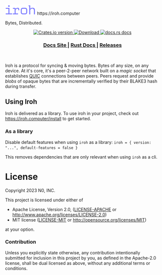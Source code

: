 <img alt="iroh" src="./.img/iroh_wordmark.svg" width="100" />
https://iroh.computer

Bytes, Distributed.

<div align="center">
  <!-- Crates version -->
  <a href="https://crates.io/crates/iroh">
    <img src="https://img.shields.io/crates/v/iroh.svg?style=flat-square"
    alt="Crates.io version" />
  </a>
  <!-- Downloads -->
  <a href="https://crates.io/crates/iroh">
    <img src="https://img.shields.io/crates/d/iroh.svg?style=flat-square"
      alt="Download" />
  </a>
  <!-- docs.rs docs -->
  <a href="https://docs.rs/iroh">
    <img src="https://img.shields.io/badge/docs-latest-blue.svg?style=flat-square"
      alt="docs.rs docs" />
  </a>
</div>

<div align="center">
  <h3>
    <a href="https://iroh.computer/docs">
      Docs Site
    </a>
    <span> | </span>
    <a href="https://docs.rs/iroh">
      Rust Docs
    </a>
    <span> | </span>
    <a href="https://github.com/n0-computer/iroh/releases">
      Releases
    </a>
  </h3>
</div>
<br/>

Iroh is a protocol for syncing & moving bytes. Bytes of any size, on any device. At it's core, it's a peer-2-peer network built on a _magic socket_ that establishes [QUIC](https://en.wikipedia.org/wiki/QUIC) connections between peers. Peers request and provide _blobs_ of opaque bytes that are incrementally verified by their BLAKE3 hash during transfer.

## Using Iroh

Iroh is delivered as a library. To use iroh in your project, check out https://iroh.computer/install to get started.

### As a library
Disable default features when using `iroh` as a library:
`iroh = { version: "...", default-features = false }`

This removes dependencies that are only relevant when using `iroh` as a cli.

# License

Copyright 2023 N0, INC.

This project is licensed under either of

 * Apache License, Version 2.0, ([LICENSE-APACHE](LICENSE-APACHE) or
   http://www.apache.org/licenses/LICENSE-2.0)
 * MIT license ([LICENSE-MIT](LICENSE-MIT) or
   http://opensource.org/licenses/MIT)

at your option.

### Contribution

Unless you explicitly state otherwise, any contribution intentionally submitted
for inclusion in this project by you, as defined in the Apache-2.0 license,
shall be dual licensed as above, without any additional terms or conditions.
